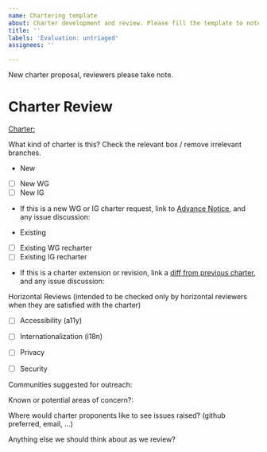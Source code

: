 ```yaml
---
name: Chartering template
about: Charter development and review. Please fill the template to note a new charter or charter revision for strategy review.
title: ''
labels: 'Evaluation: untriaged'
assignees: ''

---
```


New charter proposal, reviewers please take note.

# Charter Review

[Charter:](link)

What kind of charter is this? Check the relevant box / remove irrelevant branches. 

* New
 - [ ] New WG 
 - [ ] New IG
 - If this is a new WG or IG charter request, link to [Advance Notice](), and any issue discussion: 

* Existing 
 - [ ] Existing WG recharter 
 - [ ] Existing IG recharter
 - If this is a charter extension or revision, link a [diff from previous charter](https://services.w3.org/htmldiff), and any issue discussion:

Horizontal Reviews (intended to be checked only by horizontal reviewers when they are satisfied with the charter)
  - [ ] Accessibility (a11y)
  - [ ] Internationalization (i18n)
  - [ ] Privacy
  - [ ] Security


Communities suggested for outreach: 

Known or potential areas of concern?: 

Where would charter proponents like to see issues raised? (github preferred, email, ...)

Anything else we should think about as we review? 
